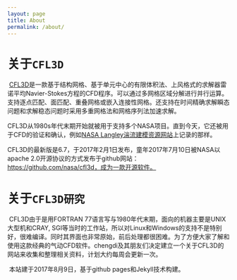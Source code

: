 ```yaml
---
layout: page
title: About
permalink: /about/
---
```


# 关于`CFL3D`

​	[CFL3D](https://cfl3d.larc.nasa.gov/)是一款基于结构网格、基于单元中心的有限体积法、上风格式的求解器雷诺平均Navier-Stokes方程的CFD程序。可以通过多网格区域分解进行并行运算。支持逐点匹配、面匹配、重叠网格或嵌入连接性网格。还支持在时间精确求解瞬态问题和求解稳态问题时采用多重网格法和网格序列法加速求解。

​	CFL3D从1980s年代末期开始就被用于支持多个NASA项目。直到今天，它还被用于CFD的验证和确认，例如[NASA Langley湍流建模资源网站](https://turbmodels.larc.nasa.gov/)上记录的那样。

​	CFL3D的最新版是6.7，于2017年2月1日发布，童年2017年7月10日被NASA以apache 2.0开源协议的方式发布于github网站：https://github.com/nasa/cfl3d，成为一款开源软件。

# 关于`CFL3D研究`

​	CFL3D由于是用FORTRAN 77语言写与1980年代末期，面向的机器主要是UNIX大型机和CRAY, SGI等当时的工作站，所以对Linux和Windows的支持不是特别好，很难编译。同时其界面也非常原始，前后处理都很困难。为了方便大家了解和使用这款经典的气动CFD软件。chengdi及其朋友们决定建立一个关于CFL3D的网站来收集和整理相关资料，计划大约每周会更新一次。

​	本站建于2017年8月9日，基于github pages和Jekyll技术构建。